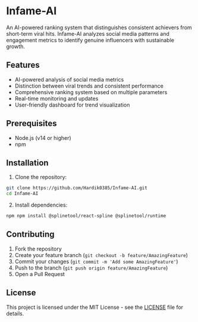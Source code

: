 # Infame-AI

An AI-powered ranking system that distinguishes consistent achievers from short-term viral hits. Infame-AI analyzes social media patterns and engagement metrics to identify genuine influencers with sustainable growth.

## Features

- AI-powered analysis of social media metrics
- Distinction between viral trends and consistent performance
- Comprehensive ranking system based on multiple parameters
- Real-time monitoring and updates
- User-friendly dashboard for trend visualization

## Prerequisites

- Node.js (v14 or higher)
- npm 

## Installation

1. Clone the repository:
```bash
git clone https://github.com/Hardik0385/Infame-AI.git
cd Infame-AI
```

2. Install dependencies:
```bash
npm npm install @splinetool/react-spline @splinetool/runtime
```

## Contributing

1. Fork the repository
2. Create your feature branch (`git checkout -b feature/AmazingFeature`)
3. Commit your changes (`git commit -m 'Add some AmazingFeature'`)
4. Push to the branch (`git push origin feature/AmazingFeature`)
5. Open a Pull Request

## License

This project is licensed under the MIT License - see the [LICENSE](LICENSE) file for details.
